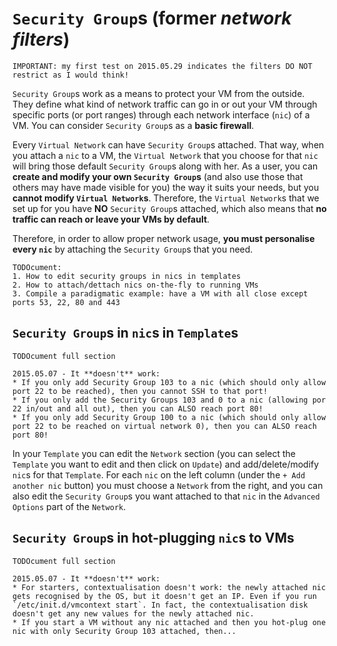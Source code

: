 # `Security Group`s (former _network filters_)

```
IMPORTANT: my first test on 2015.05.29 indicates the filters DO NOT restrict as I would think!
```

`Security Group`s work as a means to protect your VM from the outside. They define what kind of network traffic can go in or out your VM through specific ports (or port ranges) through each network interface (`nic`) of a VM. You can consider `Security Group`s as a **basic firewall**.

Every `Virtual Network` can have `Security Group`s attached. That way, when you attach a `nic` to a VM, the `Virtual Network` that you choose for that `nic` will bring those default `Security Group`s along with her. As a user, you can **create and modify your own `Security Group`s** (and also use those that others may have made visible for you) the way it suits your needs, but you **cannot modify `Virtual Network`s**. Therefore, the `Virtual Network`s that we set up for you have **NO** `Security Group`s attached, which also means that **no traffic can reach or leave your VMs by default**.

Therefore, in order to allow proper network usage, **you must personalise every `nic`** by attaching the `Security Group`s that you need.

```
TODOcument: 
1. How to edit security groups in nics in templates
2. How to attach/dettach nics on-the-fly to running VMs
3. Compile a paradigmatic example: have a VM with all close except ports 53, 22, 80 and 443
```

## `Security Group`s in `nic`s in `Template`s
```
TODOcument full section

2015.05.07 - It **doesn't** work:
* If you only add Security Group 103 to a nic (which should only allow port 22 to be reached), then you cannot SSH to that port!
* If you only add the Security Groups 103 and 0 to a nic (allowing por 22 in/out and all out), then you can ALSO reach port 80!
* If you only add Security Group 100 to a nic (which should only allow port 22 to be reached on virtual network 0), then you can ALSO reach port 80!
```

In your `Template` you can edit the `Network` section (you can select the `Template` you want to edit and then click on `Update`) and add/delete/modify `nic`s for that `Template`. For each `nic` on the left column (under the `+ Add another nic` button) you must choose a `Network` from the right, and you can also edit the `Security Group`s you want attached to that `nic` in the `Advanced Options` part of the `Network`.

## `Security Group`s in hot-plugging `nic`s to VMs
```
TODOcument full section

2015.05.07 - It **doesn't** work:
* For starters, contextualisation doesn't work: the newly attached nic gets recognised by the OS, but it doesn't get an IP. Even if you run `/etc/init.d/vmcontext start`. In fact, the contextualisation disk doesn't get any new values for the newly attached nic.
* If you start a VM without any nic attached and then you hot-plug one nic with only Security Group 103 attached, then...
```